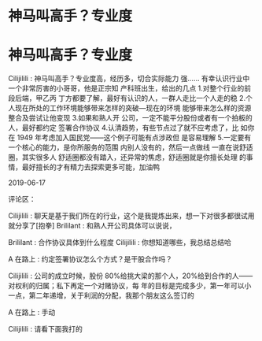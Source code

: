 # 神马叫高手？专业度

# 神马叫高手？专业度

Cilijilili : 神马叫高手？专业度高，经历多，切合实际能力 强…… 有幸认识行业中一个非常厉害的小哥哥，他是正宗知 产科班出生，给出的几点 1.对整个行业的前段后端，甲乙丙 丁方都要了解，最好有认识的人，一群人走比一个人走的稳 2.个人现在所处的工作环境能够带来怎样的突破—现在的环境 能够带来怎么样的资源整合及尝试让他变现 3.如果和熟人开 公司，一定不能平分股份或者有一个拍板的人，最好都约定 签署合作协议 4.认清趋势，有些节点过了就不应考虑了，比 如你在 1949 年考虑加入国民党——这个例子可能有点涉政但 是容易理解 5.一定要有一个核心的能力，是你所服务的范围 内别人没有的，然后一点做线 一直在说舒适圈，其实很多人 舒适圈都没有踏入，还异常的焦虑，舒适圈就是你擅长处理 的事情，最好擅长的才有精力去探索更多可能，加油鸭

2019-06-17

评论区：

Cilijilili : 聊天是基于我们所在的行业，这个是我提炼出来，想一下对很多都很试用就分享了[抱拳] Brililant : 和熟人开公司具体可以说说，

Brililant : 合作协议具体到什么程度 Cilijilili : 你想知道哪些，我总结总结哈

A 在路上 : 约定签署协议怎么个方式？是干股合作吗？

Cilijilili : 公司的成立时候，股份 80%给挑大梁的那个人，20%给到合作的人——对权利的归属；私下再定一个对赌协议，每 年的目标是完成多少，第一年可以小一点，第二年递增，关于利润的分配，我那个朋友这么签订的

A 在路上 : 手动

Cilijilili : 请看下面我打的